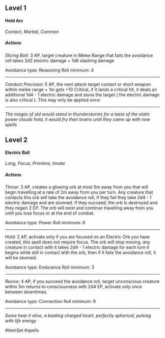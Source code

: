 ## Level 1
#### Held Arc
*Contact, Martial, Common*

##### Actions

*Slicing Bolt:* 3 AP, target creature in Melee Range that fails the avoidance roll takes 2d2 electric damage + 1d6 slashing damage

Avoidance type: Reasoning
Roll minimum: 4

---

*Conduct Precision:* 5 AP, the next attack target contact or short weapon within melee range + 1m gets +10 Critical, if it lands a critical hit, it deals an additional 1d4 - 1 electric damage and stuns the target ( the electric damage is also critical ). This may only be applied once

---
*The mages of old would stand in thunderstorms for a taste of the static power clouds hold, it would fry their brains until they came up with new spells*

## Level 2
#### Electric Ball
*Long, Focus, Primitive, Innate*

##### Actions

*Throw:* 3 AP, creates a glowing orb at most 5m away from you that will begin travelling at a rate of 2m away from you per turn. Any creature that contacts this orb will take the avoidance roll, if they fail they take 2d4 - 1 electric damage and are stunned. If they succeed, the orb is destroyed and they regain 2 EP. The orb will exist and continue travelling away from you until you lose focus or at the end of combat.

Avoidance type: Power
Roll minimum: 6

---

*Hold:* 2 AP, activate only if you are focused on an Electric Orb you have created, this spell does not require focus. The orb will stop moving, any creature in contact with it takes 2d4 - 1 electric damage for each turn it begins while still in contact with the orb, then if it fails the avoidance roll, it will be stunned.

Avoidance type: Endurance
Roll minimum: 3

---

*Revive:* 4 AP, if you succeed the avoidance roll, target unconscious creature within 5m returns to consciousness with 2d4 EP, activate only once between downtimes.

Avoidance type: Connection
Roll minimum: 9

---
*Some hear it alive, a beating charged heart, perfectly spherical, pulsing with life energy*

#itemSet #spells